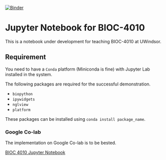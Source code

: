 [![Binder](https://mybinder.org/badge_logo.svg)](https://mybinder.org/v2/farazn019/bioc4010_uw/master)


# Jupyter Notebook for BIOC-4010
This is a notebook under development for teaching BIOC-4010 at UWindsor.

## Requirement
You need to have a `Conda` platform (Miniconda is fine) with Jupyter Lab
installed in the system.

The following packages are required for the successful demonstration.
- `biopython`
- `ipywidgets`
- `nglview`
- `platform`

These packages can be installed using `conda install package_name`.

### Google Co-lab

The implementation on Google Co-lab is to be bested.

<a href="https://github.com/tonglab">BIOC 4010 Jupyter Notebook</a>
